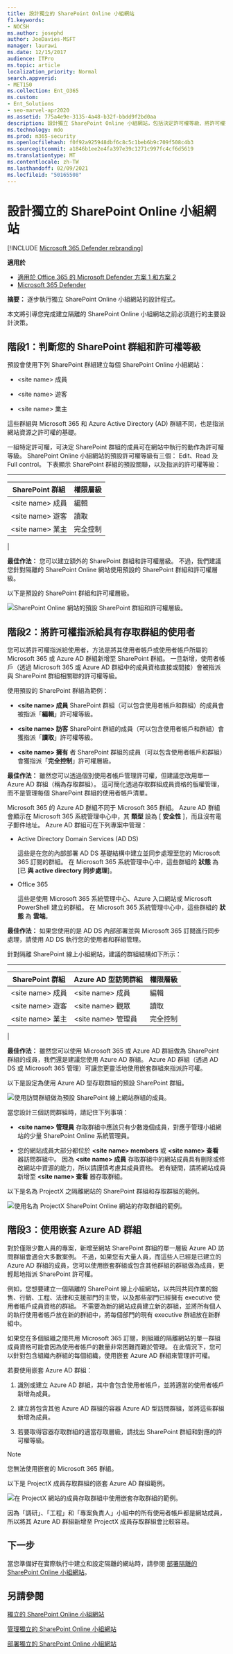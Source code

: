 ```yaml
---
title: 設計獨立的 SharePoint Online 小組網站
f1.keywords:
- NOCSH
ms.author: josephd
author: JoeDavies-MSFT
manager: laurawi
ms.date: 12/15/2017
audience: ITPro
ms.topic: article
localization_priority: Normal
search.appverid:
- MET150
ms.collection: Ent_O365
ms.custom:
- Ent_Solutions
- seo-marvel-apr2020
ms.assetid: 775a4e9e-3135-4a48-b32f-bbdd9f2bd0aa
description: 設計獨立 SharePoint Online 小組網站，包括決定許可權等級、將許可權指派給具有存取群組的使用者，以及嵌套的 Azure AD 群組。
ms.technology: mdo
ms.prod: m365-security
ms.openlocfilehash: f0f92a925948dbf6c8c5c1beb6b9c709f508c4b3
ms.sourcegitcommit: a1846b1ee2e4fa397e39c1271c997fc4cf6d5619
ms.translationtype: MT
ms.contentlocale: zh-TW
ms.lasthandoff: 02/09/2021
ms.locfileid: "50165508"
---
```

# <a name="design-an-isolated-sharepoint-online-team-site"></a>設計獨立的 SharePoint Online 小組網站

[!INCLUDE [Microsoft 365 Defender rebranding](../includes/microsoft-defender-for-office.md)]

**適用於**
- [適用於 Office 365 的 Microsoft Defender 方案 1 和方案 2](https://go.microsoft.com/fwlink/?linkid=2148715)
- [Microsoft 365 Defender](https://go.microsoft.com/fwlink/?linkid=2118804)


 **摘要：** 逐步執行獨立 SharePoint Online 小組網站的設計程式。

本文將引導您完成建立隔離的 SharePoint Online 小組網站之前必須進行的主要設計決策。

## <a name="phase-1-determine-your-sharepoint-groups-and-permission-levels"></a>階段1：判斷您的 SharePoint 群組和許可權等級

預設會使用下列 SharePoint 群組建立每個 SharePoint Online 小組網站：

- \<site name> 成員

- \<site name> 遊客

- \<site name> 業主

這些群組與 Microsoft 365 和 Azure Active Directory (AD) 群組不同，也是指派網站資源之許可權的基礎。

一組特定許可權，可決定 SharePoint 群組的成員可在網站中執行的動作為許可權等級。 SharePoint Online 小組網站的預設許可權等級有三個： Edit、Read 及 Full control。 下表顯示 SharePoint 群組的預設關聯，以及指派的許可權等級：

****

|SharePoint 群組|權限層級|
|---|---|
|\<site name> 成員|編輯|
|\<site name> 遊客|讀取|
|\<site name> 業主|完全控制|
|

 **最佳作法：** 您可以建立額外的 SharePoint 群組和許可權層級。 不過，我們建議您針對隔離的 SharePoint Online 網站使用預設的 SharePoint 群組和許可權層級。

以下是預設的 SharePoint 群組和許可權層級。

![SharePoint Online 網站的預設 SharePoint 群組和許可權層級。](../../media/3f892ab4-6479-42f0-a505-1ba0ef94b9c6.png)

## <a name="phase-2-assign-permissions-to-users-with-access-groups"></a>階段2：將許可權指派給具有存取群組的使用者

您可以將許可權指派給使用者，方法是將其使用者帳戶或使用者帳戶所屬的 Microsoft 365 或 Azure AD 群組新增至 SharePoint 群組。 一旦新增，使用者帳戶（透過 Microsoft 365 或 Azure AD 群組中的成員資格直接或間接）會被指派與 SharePoint 群組相關聯的許可權等級。

使用預設的 SharePoint 群組為範例：

- **\<site name> 成員** SharePoint 群組（可以包含使用者帳戶和群組）的成員會被指派「**編輯**」許可權等級。

- **\<site name> 訪客** SharePoint 群組的成員（可以包含使用者帳戶和群組）會獲指派「**讀取**」許可權等級。

- **\<site name> 擁有** 者 SharePoint 群組的成員（可以包含使用者帳戶和群組）會獲指派「**完全控制**」許可權層級。

 **最佳作法：** 雖然您可以透過個別使用者帳戶管理許可權，但建議您改用單一 Azure AD 群組（稱為存取群組）。 這可簡化透過存取群組成員資格的版權管理，而不是管理每個 SharePoint 群組的使用者帳戶清單。

Microsoft 365 的 Azure AD 群組不同于 Microsoft 365 群組。 Azure AD 群組會顯示在 Microsoft 365 系統管理中心中，其 **類型** 設為 [ **安全性** ]，而且沒有電子郵件地址。 Azure AD 群組可在下列專案中管理：

- Active Directory Domain Services (AD DS)

    這些是在您的內部部署 AD DS 基礎結構中建立並同步處理至您的 Microsoft 365 訂閱的群組。 在 Microsoft 365 系統管理中心中，這些群組的 **狀態** 為 [已 **與 active directory 同步處理**]。

- Office 365

    這些是使用 Microsoft 365 系統管理中心、Azure 入口網站或 Microsoft PowerShell 建立的群組。 在 Microsoft 365 系統管理中心中，這些群組的 **狀態** 為 **雲端**。

 **最佳作法：** 如果您使用的是 AD DS 內部部署並與 Microsoft 365 訂閱進行同步處理，請使用 AD DS 執行您的使用者和群組管理。

針對隔離 SharePoint 線上小組網站，建議的群組結構如下所示：

****

|SharePoint 群組|Azure AD 型訪問群組|權限層級|
|---|---|---|
|\<site name> 成員|\<site name> 成員|編輯|
|\<site name> 遊客|\<site name> 觀眾|讀取|
|\<site name> 業主|\<site name> 管理員|完全控制|
|

 **最佳作法：** 雖然您可以使用 Microsoft 365 或 Azure AD 群組做為 SharePoint 群組的成員，我們還是建議您使用 Azure AD 群組。 Azure AD 群組（透過 AD DS 或 Microsoft 365 管理）可讓您更靈活地使用嵌套群組來指派許可權。

以下是設定為使用 Azure AD 型存取群組的預設 SharePoint 群組。

![使用訪問群組做為預設 SharePoint 線上網站群組的成員。](../../media/50a76328-ae69-483e-9029-ac4e7357b5ef.png)

當您設計三個訪問群組時，請記住下列事項：

- **\<site name> 管理員** 存取群組中應該只有少數幾個成員，對應于管理小組網站的少量 SharePoint Online 系統管理員。

- 您的網站成員大部分都位於 **\<site name> members** 或 **\<site name> 查看** 器訪問群組中。 因為 **\<site name> 成員** 存取群組中的網站成員具有刪除或修改網站中資源的能力，所以請謹慎考慮其成員資格。 若有疑問，請將網站成員新增至 **\<site name> 查看** 器存取群組。

以下是名為 ProjectX 之隔離網站的 SharePoint 群組和存取群組的範例。

![使用名為 ProjectX SharePoint Online 網站的存取群組的範例。](../../media/13afe542-9ffd-4671-9f48-210a0e2a502a.png)

## <a name="phase-3-use-nested-azure-ad-groups"></a>階段3：使用嵌套 Azure AD 群組

對於僅限少數人員的專案，新增至網站 SharePoint 群組的單一層級 Azure AD 訪問群組會適合大多數案例。 不過，如果您有大量人員，而這些人已經是已建立的 Azure AD 群組的成員，您可以使用嵌套群組或包含其他群組的群組做為成員，更輕鬆地指派 SharePoint 許可權。

例如，您想要建立一個隔離的 SharePoint 線上小組網站，以共同共同作業的銷售、行銷、工程、法律和支援部門的主管，以及那些部門已經擁有 executive 使用者帳戶成員資格的群組。 不需要為新的網站成員建立新的群組，並將所有個人的執行使用者帳戶放在新的群組中，將每個部門的現有 executive 群組放在新群組中。

 如果您在多個組織之間共用 Microsoft 365 訂閱，則組織的隔離網站的單一群組成員資格可能會因為使用者帳戶的數量非常困難而難於管理。 在此情況下，您可以針對包含組織內群組的每個組織，使用嵌套 Azure AD 群組來管理許可權。

若要使用嵌套 Azure AD 群組：

1. 識別或建立 Azure AD 群組，其中會包含使用者帳戶，並將適當的使用者帳戶新增為成員。

2. 建立將包含其他 Azure AD 群組的容器 Azure AD 型訪問群組，並將這些群組新增為成員。

3. 若要取得容器存取群組的適當存取層級，請找出 SharePoint 群組和對應的許可權等級。

> [!NOTE]
> 您無法使用嵌套的 Microsoft 365 群組。

以下是 ProjectX 成員存取群組的嵌套 Azure AD 群組範例。

![在 ProjectX 網站的成員存取群組中使用嵌套存取群組的範例。](../../media/2abca710-bf9e-4ce8-9bcd-a8e128264fb1.png)

因為「調研」、「工程」和「專案負責人」小組中的所有使用者帳戶都是網站成員，所以將其 Azure AD 群組新增至 ProjectX 成員存取群組會比較容易。

## <a name="next-step"></a>下一步

當您準備好在實際執行中建立和設定隔離的網站時，請參閱 [部署隔離的 SharePoint Online 小組網站](deploy-an-isolated-sharepoint-online-team-site.md)。

## <a name="see-also"></a>另請參閱

[獨立的 SharePoint Online 小組網站](isolated-sharepoint-online-team-sites.md)

[管理獨立的 SharePoint Online 小組網站](manage-an-isolated-sharepoint-online-team-site.md)

[部署獨立的 SharePoint Online 小組網站](deploy-an-isolated-sharepoint-online-team-site.md)
